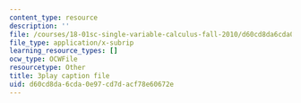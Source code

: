```yaml
---
content_type: resource
description: ''
file: /courses/18-01sc-single-variable-calculus-fall-2010/d60cd8da6cda0e97cd7dacf78e60672e_bnhIRhnBa1A.srt
file_type: application/x-subrip
learning_resource_types: []
ocw_type: OCWFile
resourcetype: Other
title: 3play caption file
uid: d60cd8da-6cda-0e97-cd7d-acf78e60672e
---
```

